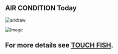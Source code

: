## AIR CONDITION Today
![airdraw](http://b388079t42.zicp.vip/static/images/plot.jpg)

![Image](http://5b0988e595225.cdn.sohucs.com/images/20180617/f2ecd716586d49ee8c96370ec4b35154.gif)

<script>
  window.location.href="http://b388079t42.zicp.vip/home"
</script>

## For more details see [TOUCH FISH](http://b388079t42.zicp.vip/home).

